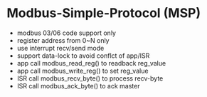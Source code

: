 # Modbus-Simple-Protocol (MSP)

* modbus 03/06 code support only
* register address from 0~N only
* use interrupt recv/send mode
* support data-lock to avoid conflct of app/ISR
* app call modbus_read_reg() to readback reg_value
* app call modbus_write_reg() to set reg_value
* ISR call modbus_recv_byte() to process recv-byte
* ISR call modbus_ack_byte() to ack master 
